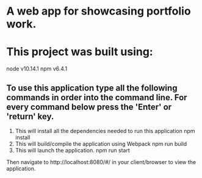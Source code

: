 # A web app for showcasing portfolio work.

# This project was built using:
node v10.14.1
npm  v6.4.1

## To use this application type all the following commands in order into the command line. For every command below press the 'Enter' or 'return' key.

1. This will install all the dependencies needed to run this application
npm install
2. This will build/compile the application using Webpack
npm run build
3. This will launch the application.
npm run start

Then navigate to http://localhost:8080/#/ in your client/browser to view the application.
